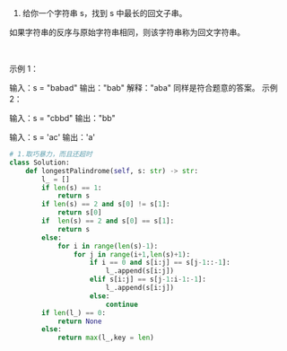1. 给你一个字符串 s，找到 s 中最长的回文子串。

如果字符串的反序与原始字符串相同，则该字符串称为回文字符串。

 

示例 1：

输入：s = "babad"
输出："bab"
解释："aba" 同样是符合题意的答案。
示例 2：

输入：s = "cbbd"
输出："bb"

输入：s = 'ac'
输出：'a'

```python
# 1.取巧暴力，而且还超时
class Solution:
    def longestPalindrome(self, s: str) -> str:
        l_ = []
        if len(s) == 1:
            return s
        if len(s) == 2 and s[0] != s[1]:
            return s[0]
        if  len(s) == 2 and s[0] == s[1]:
            return s
        else:
            for i in range(len(s)-1):
                for j in range(i+1,len(s)+1):
                    if i == 0 and s[i:j] == s[j-1::-1]:
                        l_.append(s[i:j])
                    elif s[i:j] == s[j-1:i-1:-1]:
                        l_.append(s[i:j])
                    else:
                        continue
        if len(l_) == 0:
            return None
        else:
            return max(l_,key = len)

```